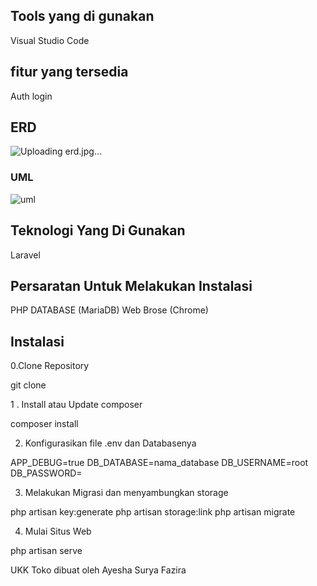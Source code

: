 

## Tools yang di gunakan

Visual Studio Code

## fitur yang tersedia
Auth
  login
## ERD
![Uploading erd.jpg…]()

  

### UML
![uml](https://github.com/user-attachments/assets/c93fc4dc-1d47-4776-a5ae-c25a4c87f4d7)


## Teknologi Yang Di Gunakan
  Laravel
  
## Persaratan Untuk Melakukan Instalasi
  PHP
  DATABASE (MariaDB)
  Web Brose (Chrome)

## Instalasi
0.Clone Repository

git clone

  1 . Install atau Update composer

composer install

2. Konfigurasikan file .env dan Databasenya

APP_DEBUG=true
DB_DATABASE=nama_database
DB_USERNAME=root
DB_PASSWORD=

3. Melakukan Migrasi dan menyambungkan storage

php artisan key:generate
php artisan storage:link
php artisan migrate

4. Mulai Situs Web

php artisan serve


UKK Toko dibuat oleh Ayesha Surya Fazira

